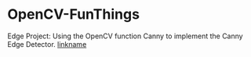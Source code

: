 # OpenCV-FunThings


Edge Project: Using the OpenCV function Canny to implement the Canny Edge Detector.
[linkname](https://youtu.be/ko7rt7wbRAo)

